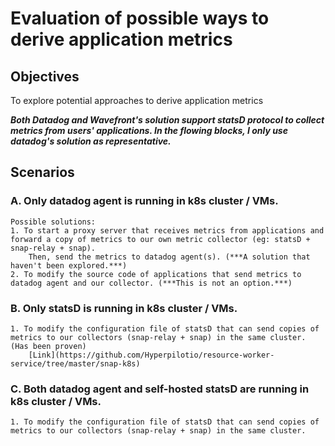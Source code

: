 # Evaluation of possible ways to derive application metrics

## Objectives

To explore potential approaches to derive application metrics

***Both Datadog and Wavefront's solution support statsD protocol to collect metrics from users' applications.
In the flowing blocks, I only use datadog's solution as representative.***

## Scenarios

### A. Only datadog agent is running in k8s cluster / VMs.
    Possible solutions:
    1. To start a proxy server that receives metrics from applications and forward a copy of metrics to our own metric collector (eg: statsD + snap-relay + snap).
        Then, send the metrics to datadog agent(s). (***A solution that haven't been explored.***)
    2. To modify the source code of applications that send metrics to datadog agent and our collector. (***This is not an option.***)

### B. Only statsD is running in k8s cluster / VMs.
    1. To modify the configuration file of statsD that can send copies of metrics to our collectors (snap-relay + snap) in the same cluster. (Has been proven)
        [Link](https://github.com/Hyperpilotio/resource-worker-service/tree/master/snap-k8s)

### C. Both datadog agent and self-hosted statsD are running in k8s cluster / VMs.
    1. To modify the configuration file of statsD that can send copies of metrics to our collectors (snap-relay + snap) in the same cluster.

